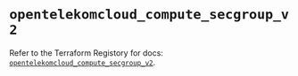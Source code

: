 # `opentelekomcloud_compute_secgroup_v2`

Refer to the Terraform Registory for docs: [`opentelekomcloud_compute_secgroup_v2`](https://www.terraform.io/docs/providers/opentelekomcloud/r/compute_secgroup_v2).
